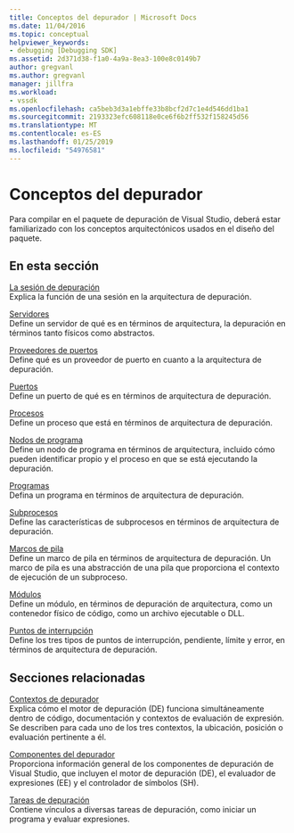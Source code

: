 ```yaml
---
title: Conceptos del depurador | Microsoft Docs
ms.date: 11/04/2016
ms.topic: conceptual
helpviewer_keywords:
- debugging [Debugging SDK]
ms.assetid: 2d371d38-f1a0-4a9a-8ea3-100e8c0149b7
author: gregvanl
ms.author: gregvanl
manager: jillfra
ms.workload:
- vssdk
ms.openlocfilehash: ca5beb3d3a1ebffe33b8bcf2d7c1e4d546dd1ba1
ms.sourcegitcommit: 2193323efc608118e0ce6f6b2ff532f158245d56
ms.translationtype: MT
ms.contentlocale: es-ES
ms.lasthandoff: 01/25/2019
ms.locfileid: "54976581"
---
```

# <a name="debugger-concepts"></a>Conceptos del depurador
Para compilar en el paquete de depuración de Visual Studio, deberá estar familiarizado con los conceptos arquitectónicos usados en el diseño del paquete.  
  
## <a name="in-this-section"></a>En esta sección  
 [La sesión de depuración](../../extensibility/debugger/debug-session.md)  
 Explica la función de una sesión en la arquitectura de depuración.  
  
 [Servidores](../../extensibility/debugger/servers-visual-studio-sdk.md)  
 Define un servidor de qué es en términos de arquitectura, la depuración en términos tanto físicos como abstractos.  
  
 [Proveedores de puertos](../../extensibility/debugger/port-suppliers.md)  
 Define qué es un proveedor de puerto en cuanto a la arquitectura de depuración.  
  
 [Puertos](../../extensibility/debugger/ports.md)  
 Define un puerto de qué es en términos de arquitectura de depuración.  
  
 [Procesos](../../extensibility/debugger/processes.md)  
 Define un proceso que está en términos de arquitectura de depuración.  
  
 [Nodos de programa](../../extensibility/debugger/program-nodes.md)  
 Define un nodo de programa en términos de arquitectura, incluido cómo pueden identificar propio y el proceso en que se está ejecutando la depuración.  
  
 [Programas](../../extensibility/debugger/programs.md)  
 Defina un programa en términos de arquitectura de depuración.  
  
 [Subprocesos](../../extensibility/debugger/threads.md)  
 Define las características de subprocesos en términos de arquitectura de depuración.  
  
 [Marcos de pila](../../extensibility/debugger/stack-frames.md)  
 Define un marco de pila en términos de arquitectura de depuración. Un marco de pila es una abstracción de una pila que proporciona el contexto de ejecución de un subproceso.  
  
 [Módulos](../../extensibility/debugger/modules.md)  
 Define un módulo, en términos de depuración de arquitectura, como un contenedor físico de código, como un archivo ejecutable o DLL.  
  
 [Puntos de interrupción](../../extensibility/debugger/breakpoints-visual-studio-sdk.md)  
 Define los tres tipos de puntos de interrupción, pendiente, límite y error, en términos de arquitectura de depuración.  
  
## <a name="related-sections"></a>Secciones relacionadas  
 [Contextos de depurador](../../extensibility/debugger/debugger-contexts.md)  
 Explica cómo el motor de depuración (DE) funciona simultáneamente dentro de código, documentación y contextos de evaluación de expresión. Se describen para cada uno de los tres contextos, la ubicación, posición o evaluación pertinente a él.  
  
 [Componentes del depurador](../../extensibility/debugger/debugger-components.md)  
 Proporciona información general de los componentes de depuración de Visual Studio, que incluyen el motor de depuración (DE), el evaluador de expresiones (EE) y el controlador de símbolos (SH).  
  
 [Tareas de depuración](../../extensibility/debugger/debugging-tasks.md)  
 Contiene vínculos a diversas tareas de depuración, como iniciar un programa y evaluar expresiones.